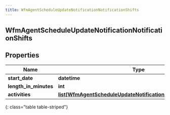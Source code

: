 ```yaml
---
title: WfmAgentScheduleUpdateNotificationNotificationShifts
---
```

## WfmAgentScheduleUpdateNotificationNotificationShifts

## Properties

|Name | Type | Description | Notes|
|------------ | ------------- | ------------- | -------------|
| **start_date** | **datetime** |  | [optional] |
| **length_in_minutes** | **int** |  | [optional] |
| **activities** | [**list[WfmAgentScheduleUpdateNotificationNotificationActivities]**](WfmAgentScheduleUpdateNotificationNotificationActivities.html) |  | [optional] |
{: class="table table-striped"}


